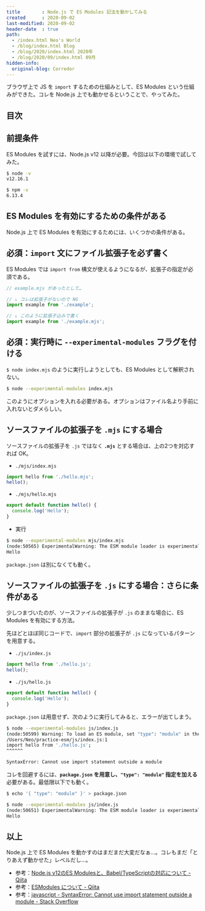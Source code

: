 ```yaml
---
title        : Node.js で ES Modules 記法を動かしてみる
created      : 2020-09-02
last-modified: 2020-09-02
header-date  : true
path:
  - /index.html Neo's World
  - /blog/index.html Blog
  - /blog/2020/index.html 2020年
  - /blog/2020/09/index.html 09月
hidden-info:
  original-blog: Corredor
---
```


ブラウザ上で JS を `import` するための仕組みとして、ES Modules という仕組みができた。コレを Node.js 上でも動かせるということで、やってみた。

## 目次

## 前提条件

ES Modules を試すには、Node.js v12 以降が必要。今回は以下の環境で試してみた。

```bash
$ node -v
v12.16.1

$ npm -v
6.13.4
```

## ES Modules を有効にするための条件がある

Node.js 上で ES Modules を有効にするためには、いくつかの条件がある。

## 必須：`import` 文にファイル拡張子を必ず書く

ES Modules では `import from` 構文が使えるようになるが、拡張子の指定が必須である。

```javascript
// example.mjs があったとして…

// ↓ コレは拡張子がないので NG
import example from './example';

// ↓ このように拡張子込みで書く
import example from './example.mjs';
```

## 必須：実行時に `--experimental-modules` フラグを付ける

`$ node index.mjs` のように実行しようとしても、ES Modules として解釈されない。

```bash
$ node --experimental-modules index.mjs
```

このようにオプションを入れる必要がある。オプションはファイル名より手前に入れないとダメらしい。

## ソースファイルの拡張子を `.mjs` にする場合

ソースファイルの拡張子を `.js` ではなく **`.mjs`** とする場合は、上の2つを対応すれば OK。

- `./mjs/index.mjs`

```javascript
import hello from './hello.mjs';
hello();
```

- `./mjs/hello.mjs`

```javascript
export default function hello() {
  console.log('Hello');
}
```

- 実行

```bash
$ node --experimental-modules mjs/index.mjs
(node:50565) ExperimentalWarning: The ESM module loader is experimental.
Hello
```

`package.json` は別になくても動く。

## ソースファイルの拡張子を `.js` にする場合：さらに条件がある

少しつまづいたのが、ソースファイルの拡張子が `.js` のままな場合に、ES Modules を有効にする方法。

先ほどとほぼ同じコードで、`import` 部分の拡張子が `.js` になっているパターンを用意する。

- `./js/index.js`

```javascript
import hello from './hello.js';
hello();
```

- `./js/hello.js`

```javascript
export default function hello() {
  console.log('Hello');
}
```

`package.json` は用意せず、次のように実行してみると、エラーが出てしまう。

```bash
$ node --experimental-modules js/index.js
(node:50599) Warning: To load an ES module, set "type": "module" in the package.json or use the .mjs extension.
/Users/Neo/practice-esm/js/index.js:1
import hello from './hello.js';
^^^^^^

SyntaxError: Cannot use import statement outside a module
```

コレを回避するには、**`package.json` を用意し、`"type": "module"` 指定を加える**必要がある。最低限以下でも動く。

```bash
$ echo '{ "type": "module" }' > package.json

$ node --experimental-modules js/index.js
(node:50651) ExperimentalWarning: The ESM module loader is experimental.
Hello
```

## 以上

Node.js 上で ES Modules を動かすのはまだまだ大変だなぁ…。コレもまだ「とりあえず動かせた」レベルだし…。

- 参考：[Node.js v12のES Modulesと、Babel/TypeScriptの対応について - Qiita](https://qiita.com/shimataro999/items/8a63ec06f33ccd2ea9ca)
- 参考：[ESModules について - Qiita](https://qiita.com/nanocloudx/items/f541c7ff95b10b40d189)
- 参考：[javascript - SyntaxError: Cannot use import statement outside a module - Stack Overflow](https://stackoverflow.com/questions/58384179/syntaxerror-cannot-use-import-statement-outside-a-module)
